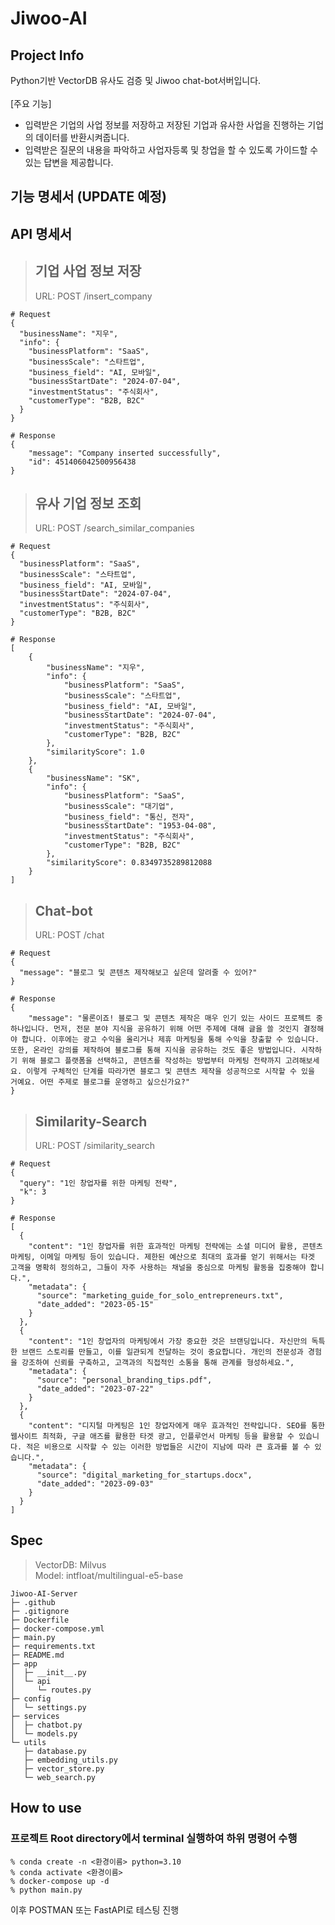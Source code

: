 # Jiwoo-AI

## Project Info
Python기반 VectorDB 유사도 검증 및 Jiwoo chat-bot서버입니다.
<br><br>
[주요 기능]<br>
- 입력받은 기업의 사업 정보를 저장하고 저장된 기업과 유사한 사업을 진행하는 기업의 데이터를 반환시켜줍니다.
- 입력받은 질문의 내용을 파악하고 사업자등록 및 창업을 할 수 있도록 가이드할 수 있는 답변을 제공합니다.


## 기능 명세서 (UPDATE 예정)

## API 명세서
> ## 기업 사업 정보 저장
> URL: POST /insert_company
```
# Request
{
  "businessName": "지우",
  "info": {
    "businessPlatform": "SaaS",
    "businessScale": "스타트업",
    "business_field": "AI, 모바일",
    "businessStartDate": "2024-07-04",
    "investmentStatus": "주식회사",
    "customerType": "B2B, B2C"
  }
}
```

```
# Response
{
    "message": "Company inserted successfully",
    "id": 451406042500956438
}
```

> ## 유사 기업 정보 조회
> URL: POST /search_similar_companies
```
# Request
{
  "businessPlatform": "SaaS",
  "businessScale": "스타트업",
  "business_field": "AI, 모바일", 
  "businessStartDate": "2024-07-04",
  "investmentStatus": "주식회사",
  "customerType": "B2B, B2C"
}
```

```
# Response
[
    {
        "businessName": "지우",
        "info": {
            "businessPlatform": "SaaS",
            "businessScale": "스타트업",
            "business_field": "AI, 모바일",
            "businessStartDate": "2024-07-04",
            "investmentStatus": "주식회사",
            "customerType": "B2B, B2C"
        },
        "similarityScore": 1.0
    },
    {
        "businessName": "SK",
        "info": {
            "businessPlatform": "SaaS",
            "businessScale": "대기업",
            "business_field": "통신, 전자",
            "businessStartDate": "1953-04-08",
            "investmentStatus": "주식회사",
            "customerType": "B2B, B2C"
        },
        "similarityScore": 0.8349735289812088
    }
]
```

> ## Chat-bot
> URL: POST /chat
```
# Request
{
  "message": "블로그 및 콘텐츠 제작해보고 싶은데 알려줄 수 있어?"
}
```

```
# Response
{
    "message": "물론이죠! 블로그 및 콘텐츠 제작은 매우 인기 있는 사이드 프로젝트 중 하나입니다. 먼저, 전문 분야 지식을 공유하기 위해 어떤 주제에 대해 글을 쓸 것인지 결정해야 합니다. 이후에는 광고 수익을 올리거나 제휴 마케팅을 통해 수익을 창출할 수 있습니다. 또한, 온라인 강의를 제작하여 블로그를 통해 지식을 공유하는 것도 좋은 방법입니다. 시작하기 위해 블로그 플랫폼을 선택하고, 콘텐츠를 작성하는 방법부터 마케팅 전략까지 고려해보세요. 이렇게 구체적인 단계를 따라가면 블로그 및 콘텐츠 제작을 성공적으로 시작할 수 있을 거예요. 어떤 주제로 블로그를 운영하고 싶으신가요?"
}
```

> ## Similarity-Search
> URL: POST /similarity_search
```
# Request
{
  "query": "1인 창업자를 위한 마케팅 전략",
  "k": 3
}
```

```
# Response
[
  {
    "content": "1인 창업자를 위한 효과적인 마케팅 전략에는 소셜 미디어 활용, 콘텐츠 마케팅, 이메일 마케팅 등이 있습니다. 제한된 예산으로 최대의 효과를 얻기 위해서는 타겟 고객을 명확히 정의하고, 그들이 자주 사용하는 채널을 중심으로 마케팅 활동을 집중해야 합니다.",
    "metadata": {
      "source": "marketing_guide_for_solo_entrepreneurs.txt",
      "date_added": "2023-05-15"
    }
  },
  {
    "content": "1인 창업자의 마케팅에서 가장 중요한 것은 브랜딩입니다. 자신만의 독특한 브랜드 스토리를 만들고, 이를 일관되게 전달하는 것이 중요합니다. 개인의 전문성과 경험을 강조하여 신뢰를 구축하고, 고객과의 직접적인 소통을 통해 관계를 형성하세요.",
    "metadata": {
      "source": "personal_branding_tips.pdf",
      "date_added": "2023-07-22"
    }
  },
  {
    "content": "디지털 마케팅은 1인 창업자에게 매우 효과적인 전략입니다. SEO를 통한 웹사이트 최적화, 구글 애즈를 활용한 타겟 광고, 인플루언서 마케팅 등을 활용할 수 있습니다. 적은 비용으로 시작할 수 있는 이러한 방법들은 시간이 지남에 따라 큰 효과를 볼 수 있습니다.",
    "metadata": {
      "source": "digital_marketing_for_startups.docx",
      "date_added": "2023-09-03"
    }
  }
]
```


## Spec
> VectorDB: Milvus <br>
> Model: intfloat/multilingual-e5-base

```
Jiwoo-AI-Server
├─ .github
├─ .gitignore
├─ Dockerfile
├─ docker-compose.yml
├─ main.py
├─ requirements.txt
├─ README.md
├─ app
│  ├─ __init__.py
│  └─ api
│     └─ routes.py
├─ config
│  └─ settings.py
├─ services
│  ├─ chatbot.py
│  └─ models.py
└─ utils
   ├─ database.py
   ├─ embedding_utils.py
   ├─ vector_store.py
   └─ web_search.py

```

## How to use
### 프로젝트 Root directory에서 terminal 실행하여 하위 명령어 수행

```
% conda create -n <환경이름> python=3.10
% conda activate <환경이름>
% docker-compose up -d
% python main.py
```
이후 POSTMAN 또는 FastAPI로 테스팅 진행
